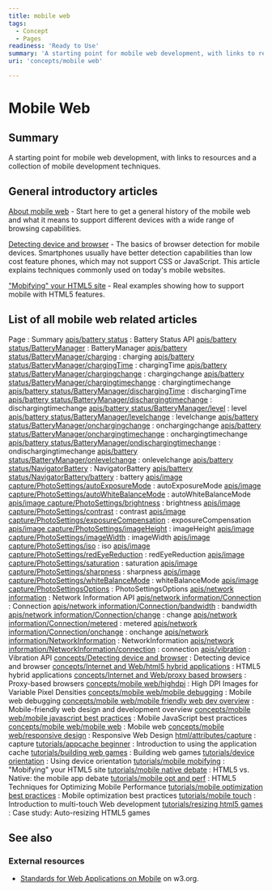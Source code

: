 ```yaml
---
title: mobile web
tags:
  - Concept
  - Pages
readiness: 'Ready to Use'
summary: 'A starting point for mobile web development, with links to resources and a collection of mobile development techniques.'
uri: 'concepts/mobile web'

---
```

# Mobile Web

## Summary

A starting point for mobile web development, with links to resources and a collection of mobile development techniques.

## General introductory articles

[About mobile web](/concepts/About_mobile_web) - Start here to get a general history of the mobile web and what it means to support different devices with a wide range of browsing capabilities.

[Detecting device and browser](/concepts/Detecting_device_and_browser) - The basics of browser detection for mobile devices. Smartphones usually have better detection capabilities than low cost feature phones, which may not support CSS or JavaScript. This article explains techniques commonly used on today's mobile websites.

["Mobifying" your HTML5 site](/tutorials/mobile_mobifying) - Real examples showing how to support mobile with HTML5 features.

## List of all mobile web related articles

Page
:   Summary
[apis/battery status](/apis/battery_status)
:   Battery Status API
[apis/battery status/BatteryManager](/apis/battery_status/BatteryManager)
:   BatteryManager
[apis/battery status/BatteryManager/charging](/apis/battery_status/BatteryManager/charging)
:   charging
[apis/battery status/BatteryManager/chargingTime](/apis/battery_status/BatteryManager/chargingTime)
:   chargingTime
[apis/battery status/BatteryManager/chargingchange](/apis/battery_status/BatteryManager/chargingchange)
:   chargingchange
[apis/battery status/BatteryManager/chargingtimechange](/apis/battery_status/BatteryManager/chargingtimechange)
:   chargingtimechange
[apis/battery status/BatteryManager/dischargingTime](/apis/battery_status/BatteryManager/dischargingTime)
:   dischargingTime
[apis/battery status/BatteryManager/dischargingtimechange](/apis/battery_status/BatteryManager/dischargingtimechange)
:   dischargingtimechange
[apis/battery status/BatteryManager/level](/apis/battery_status/BatteryManager/level)
:   level
[apis/battery status/BatteryManager/levelchange](/apis/battery_status/BatteryManager/levelchange)
:   levelchange
[apis/battery status/BatteryManager/onchargingchange](/apis/battery_status/BatteryManager/onchargingchange)
:   onchargingchange
[apis/battery status/BatteryManager/onchargingtimechange](/apis/battery_status/BatteryManager/onchargingtimechange)
:   onchargingtimechange
[apis/battery status/BatteryManager/ondischargingtimechange](/apis/battery_status/BatteryManager/ondischargingtimechange)
:   ondischargingtimechange
[apis/battery status/BatteryManager/onlevelchange](/apis/battery_status/BatteryManager/onlevelchange)
:   onlevelchange
[apis/battery status/NavigatorBattery](/apis/battery_status/NavigatorBattery)
:   NavigatorBattery
[apis/battery status/NavigatorBattery/battery](/apis/battery_status/NavigatorBattery/battery)
:   battery
[apis/image capture/PhotoSettings/autoExposureMode](/apis/image_capture/PhotoSettings/autoExposureMode)
:   autoExposureMode
[apis/image capture/PhotoSettings/autoWhiteBalanceMode](/apis/image_capture/PhotoSettings/autoWhiteBalanceMode)
:   autoWhiteBalanceMode
[apis/image capture/PhotoSettings/brightness](/apis/image_capture/PhotoSettings/brightness)
:   brightness
[apis/image capture/PhotoSettings/contrast](/apis/image_capture/PhotoSettings/contrast)
:   contrast
[apis/image capture/PhotoSettings/exposureCompensation](/apis/image_capture/PhotoSettings/exposureCompensation)
:   exposureCompensation
[apis/image capture/PhotoSettings/imageHeight](/apis/image_capture/PhotoSettings/imageHeight)
:   imageHeight
[apis/image capture/PhotoSettings/imageWidth](/apis/image_capture/PhotoSettings/imageWidth)
:   imageWidth
[apis/image capture/PhotoSettings/iso](/apis/image_capture/PhotoSettings/iso)
:   iso
[apis/image capture/PhotoSettings/redEyeReduction](/apis/image_capture/PhotoSettings/redEyeReduction)
:   redEyeReduction
[apis/image capture/PhotoSettings/saturation](/apis/image_capture/PhotoSettings/saturation)
:   saturation
[apis/image capture/PhotoSettings/sharpness](/apis/image_capture/PhotoSettings/sharpness)
:   sharpness
[apis/image capture/PhotoSettings/whiteBalanceMode](/apis/image_capture/PhotoSettings/whiteBalanceMode)
:   whiteBalanceMode
[apis/image capture/PhotoSettingsOptions](/apis/image_capture/PhotoSettingsOptions)
:   PhotoSettingsOptions
[apis/network information](/apis/network_information)
:   Network Information API
[apis/network information/Connection](/apis/network_information/Connection)
:   Connection
[apis/network information/Connection/bandwidth](/apis/network_information/Connection/bandwidth)
:   bandwidth
[apis/network information/Connection/change](/apis/network_information/Connection/change)
:   change
[apis/network information/Connection/metered](/apis/network_information/Connection/metered)
:   metered
[apis/network information/Connection/onchange](/apis/network_information/Connection/onchange)
:   onchange
[apis/network information/NetworkInformation](/apis/network_information/NetworkInformation)
:   NetworkInformation
[apis/network information/NetworkInformation/connection](/apis/network_information/NetworkInformation/connection)
:   connection
[apis/vibration](/apis/vibration)
:   Vibration API
[concepts/Detecting device and browser](/concepts/Detecting_device_and_browser)
:   Detecting device and browser
[concepts/Internet and Web/html5 hybrid applications](/concepts/Internet_and_Web/html5_hybrid_applications)
:   HTML5 hybrid applications
[concepts/Internet and Web/proxy based browsers](/concepts/Internet_and_Web/proxy_based_browsers)
:   Proxy-based browsers
[concepts/mobile web/highdpi](/concepts/mobile_web/highdpi)
:   High DPI Images for Variable Pixel Densities
[concepts/mobile web/mobile debugging](/concepts/mobile_web/mobile_debugging)
:   Mobile web debugging
[concepts/mobile web/mobile friendly web dev overview](/concepts/mobile_web/mobile_friendly_web_dev_overview)
:   Mobile-friendly web design and development overview
[concepts/mobile web/mobile javascript best practices](/concepts/mobile_web/mobile_javascript_best_practices)
:   Mobile JavaScript best practices
[concepts/mobile web/mobile web](/concepts/mobile_web/mobile_web)
:   Mobile web
[concepts/mobile web/responsive design](/concepts/mobile_web/responsive_design)
:   Responsive Web Design
[html/attributes/capture](/html/attributes/capture)
:   capture
[tutorials/appcache beginner](/tutorials/appcache_beginner)
:   Introduction to using the application cache
[tutorials/building web games](/tutorials/building_web_games)
:   Building web games
[tutorials/device orientation](/tutorials/device_orientation)
:   Using device orientation
[tutorials/mobile mobifying](/tutorials/mobile_mobifying)
:   "Mobifying" your HTML5 site
[tutorials/mobile native debate](/tutorials/mobile_native_debate)
:   HTML5 vs. Native: the mobile app debate
[tutorials/mobile opt and perf](/tutorials/mobile_opt_and_perf)
:   HTML5 Techniques for Optimizing Mobile Performance
[tutorials/mobile optimization best practices](/tutorials/mobile_optimization_best_practices)
:   Mobile optimization best practices
[tutorials/mobile touch](/tutorials/mobile_touch)
:   Introduction to multi-touch Web development
[tutorials/resizing html5 games](/tutorials/resizing_html5_games)
:   Case study: Auto-resizing HTML5 games

## See also

### External resources

-   [Standards for Web Applications on Mobile](http://www.w3.org/2013/02/mobile-web-app-state/) on w3.org.

